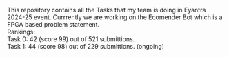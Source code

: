 This repository contains all the Tasks that my team is doing in Eyantra 2024-25 event. Currrently we are working on the Ecomender Bot which is a FPGA based problem statement. <br/> 
Rankings: <br/>
    Task 0: 42 (score 99) out of 521 submittions.<br/>
    Task 1: 44 (score 98) out of 229 submittions. (ongoing) 
